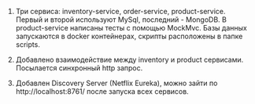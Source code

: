 1. Три сервиса: inventory-service, order-service, product-service.
Первый и второй используют MySql, последний - MongoDB.
В product-service написаны тесты с помощью MockMvc.
Базы данных запускаются в docker контейнерах, скрипты расположены в папке scripts.

2. Добавлено взаимодействие между inventory и product сервисами.
Посылается синхронный http запрос.

3. Добавлен Discovery Server (Netflix Eureka), можно зайти по http://localhost:8761/ после запуска всех сервисов.
